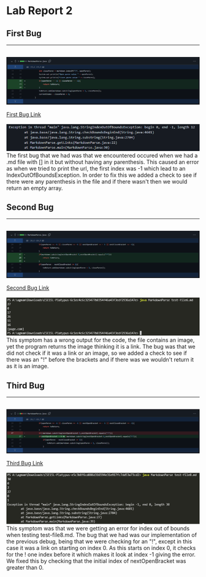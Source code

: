 # Lab Report 2
## First Bug
---
<br>
<img src="photos/lab2FirsterDebug.png" alt="VSCodeScreenshot" width=""/>

[First Bug Link](https://github.com/AntDaKnee/markdown-parse/commit/8c7b461d7e700bea431a49186e77524e1cb83fb1)
<br>
<br>
<img src="photos/lab2firsterrorsymptom.png" alt="VSCodeScreenshot" width=""/>
<br>
The first bug that we had was that we encountered occured when we had a .md file with [] in it 
but without having any parenthesis. This caused an error as when we tried to print the 
url, the first index was -1 which lead to an IndexOutOfBoundsException.
In order to fix this we added a check to see if there were any parenthesis in the
file and if there wasn't then we would return an empty array.
<br>

## Second Bug
---
<br>
<img src="photos/lab2FirstDebug.png" alt="VSCodeScreenshot" width=""/>

[Second Bug Link](https://github.com/AntDaKnee/CSE15L-Platypus/commit/6c1ec4c6c325477b0354f46a43f3edf2936a147e)
<br>
<br>
<img src="photos/lab2seconderrorsymptom.png" alt="VSCodeScreenshot" width=""/>
<br>
This symptom has a wrong output for the code, the file contains an image, yet the program
returns the image thinking it is a link. The bug was that we did not check if it
was a link or an image, so we added a check to see if there was an "!" before
the brackets and if there was we wouldn't return it as it is an image.

## Third Bug
---
<br>
<img src="photos/lab2FinalDebug.png" alt="VSCodeScreenshot" width=""/>

[Third Bug Link](https://github.com/nseyoum/CSE15L-Platypus/commit/e5c3b8f6cd086d316594e31e917fc7dd53a73cd2)
<br>
<br>
<img src="photos/lab2thirderrorsymptom.png" alt="VSCodeScreenshot" width=""/>
<br>
This symptom was that we were getting an error for index out of bounds when 
testing test-file8.md. The bug that we had was our implementation of the previous
debug, being that we were checking for an "!", except in this case it was a link
on starting on index 0. As this starts on index 0, it checks for the ! one index
before it which makes it look at index -1 giving the error. We fixed this by 
checking that the initial index of nextOpenBracket was greater than 0.